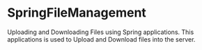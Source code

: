 # SpringFileManagement
Uploading and Downloading Files using Spring applications. This applications is used to Upload and Download files into the server.



